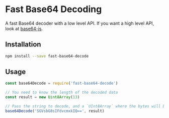 # Fast Base64 Decoding

A fast Base64 decoder with a low level API. If you want a high level API, look at [base64-js](https://github.com/beatgammit/base64-js).

## Installation

```sh
npm install --save fast-base64-decode
```

## Usage

```js
const base64Decode = require('fast-base64-decode')

// You need to know the length of the decoded data
const result = new Uint8Array(13)

// Pass the string to decode, and a `UInt8Array` where the bytes will be written
base64Decode('SGVsbG8sIFdvcmxkIQ==', result)
```
